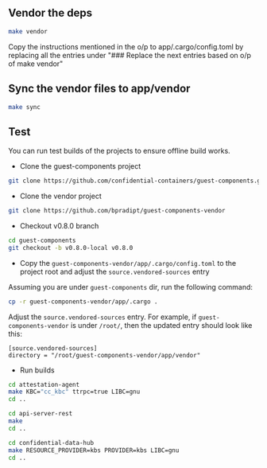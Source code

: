 ## Vendor the deps

```sh
make vendor
```

Copy the instructions mentioned in the o/p to app/.cargo/config.toml
by replacing all the entries under
"### Replace the next entries based on o/p of make vendor"

## Sync the vendor files to app/vendor

```sh
make sync
```

## Test
You can run test builds of the projects to ensure offline build works.

- Clone the guest-components project

```sh
git clone https://github.com/confidential-containers/guest-components.git
```

- Clone the vendor project

```sh
git clone https://github.com/bpradipt/guest-components-vendor

```

- Checkout v0.8.0 branch

```sh
cd guest-components
git checkout -b v0.8.0-local v0.8.0
```

- Copy the `guest-components-vendor/app/.cargo/config.toml` to the project root and
adjust the `source.vendored-sources` entry

Assuming you are under `guest-components` dir, run the following command:

```sh
cp -r guest-components-vendor/app/.cargo .
```

Adjust the `source.vendored-sources` entry. For example,
if `guest-components-vendor` is under `/root/`, then the updated
entry should look like this:

```
[source.vendored-sources]
directory = "/root/guest-components-vendor/app/vendor"
```

- Run builds

```sh
cd attestation-agent
make KBC="cc_kbc" ttrpc=true LIBC=gnu
cd ..
```

```sh
cd api-server-rest
make
cd ..
```

```sh
cd confidential-data-hub
make RESOURCE_PROVIDER=kbs PROVIDER=kbs LIBC=gnu
cd ..
```
